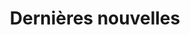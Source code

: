 ---
title: "Dernières nouvelles"

# page title background image
bg_image: "images/backgrounds/page-title.jpg"
# meta description
description : "ceci est une description meta"
---